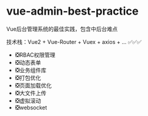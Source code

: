 # vue-admin-best-practice
Vue后台管理系统的最佳实践，包含中后台难点

技术栈：Vue2 + Vue-Router + Vuex + axios + ... 
✅✅✅

- ❎RBAC权限管理
- ❎动态表单
- ❎业务组件库
- ❎打包优化
- ❎页面加载优化
- ❎大文件上传
- ❎虚拟滚动
- ❎websocket
